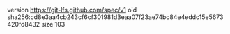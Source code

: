 version https://git-lfs.github.com/spec/v1
oid sha256:cd8e3aa4cb243cf6cf301981d3eaa07f23ae74bc84e4eddc15e5673420fd8432
size 103
